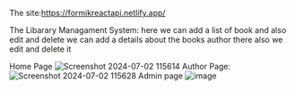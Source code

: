 The site:https://formikreactapi.netlify.app/

The Libarary Managament System:
here
  we can add a list of book and also edit and delete
  we can add a details about the books author there also we edit and delete it

  Home Page
![Screenshot 2024-07-02 115614](https://github.com/UshaNandhiniM/reactformik/assets/163814514/270223f1-0d03-4e85-ae22-7f51c531a834)
Author Page:
![Screenshot 2024-07-02 115628](https://github.com/UshaNandhiniM/reactformik/assets/163814514/53a26785-6e07-4134-95d8-430447c2e783)
Admin page
![image](https://github.com/UshaNandhiniM/reactformik/assets/163814514/60d78400-488d-4de2-87b6-6195bd2b6d12)

